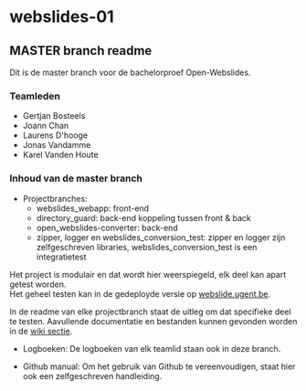 # webslides-01

## MASTER branch readme

Dit is de master branch voor de bachelorproef Open-Webslides.

### Teamleden
* Gertjan Bosteels
* Joann Chan
* Laurens D'hooge
* Jonas Vandamme
* Karel Vanden Houte

### Inhoud van de master branch
* Projectbranches: 
  * webslides_webapp: front-end
  * directory_guard: back-end koppeling tussen front & back
  * open_webslides-converter: back-end
  * zipper, logger en webslides_conversion_test: zipper en logger zijn zelfgeschreven libraries, webslides_conversion_test is een integratietest

Het project is modulair en dat wordt hier weerspiegeld, elk deel kan apart getest worden.  
Het geheel testen kan in de gedeployde versie op [webslide.ugent.be](http://webslide.ugent.be/OpenWebslidesWebapp/).

In de readme van elke projectbranch staat de uitleg om dat specifieke deel te testen. Aavullende documentatie en bestanden kunnen gevonden worden in de [wiki sectie](https://github.ugent.be/iii-vop2017/webslides-01/wiki).

* Logboeken:
De logboeken van elk teamlid staan ook in deze branch.

* Github manual:
Om het gebruik van Github te vereenvoudigen, staat hier ook een zelfgeschreven handleiding.

